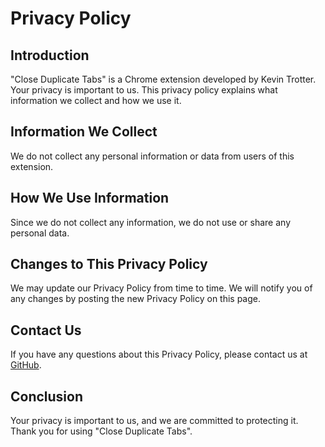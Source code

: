 
# Privacy Policy

## Introduction

"Close Duplicate Tabs" is a Chrome extension developed by Kevin Trotter. Your privacy is important to us. This privacy policy explains what information we collect and how we use it.

## Information We Collect

We do not collect any personal information or data from users of this extension.

## How We Use Information

Since we do not collect any information, we do not use or share any personal data.

## Changes to This Privacy Policy

We may update our Privacy Policy from time to time. We will notify you of any changes by posting the new Privacy Policy on this page.

## Contact Us

If you have any questions about this Privacy Policy, please contact us at [GitHub](https://github.com/cskevint).

## Conclusion

Your privacy is important to us, and we are committed to protecting it. Thank you for using "Close Duplicate Tabs".

